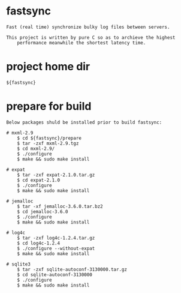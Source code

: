 # fastsync
    Fast (real time) synchronize bulky log files between servers.

    This project is written by pure C so as to archieve the highest
        performance meanwhile the shortest latency time.

# project home dir
    ${fastsync}

# prepare for build
    Below packages shuld be installed prior to build fastsync:

    # mxml-2.9
        $ cd ${fastsync}/prepare
        $ tar -zxf mxml-2.9.tgz
        $ cd mxml-2.9/
        $ ./configure
        $ make && sudo make install

    # expat
        $ tar -zxf expat-2.1.0.tar.gz
        $ cd expat-2.1.0
        $ ./configure
        $ make && sudo make install

    # jemalloc
        $ tar -xf jemalloc-3.6.0.tar.bz2
        $ cd jemalloc-3.6.0
        $ ./configure
        $ make && sudo make install

    # log4c
        $ tar -zxf log4c-1.2.4.tar.gz
        $ cd log4c-1.2.4
        $ ./configure --without-expat
        $ make && sudo make install

    # sqlite3
        $ tar -zxf sqlite-autoconf-3130000.tar.gz
        $ cd sqlite-autoconf-3130000
        $ ./configure
        $ make && sudo make install
